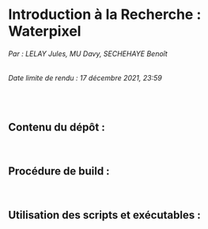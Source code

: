 # Introduction à la Recherche : Waterpixel

###### Par : LELAY Jules, MU Davy, SECHEHAYE Benoît
###### Date limite de rendu : 17 décembre 2021, 23:59

<br>

## Contenu du dépôt :

<br>

## Procédure de build :

<br>

## Utilisation des scripts et exécutables :

<br>